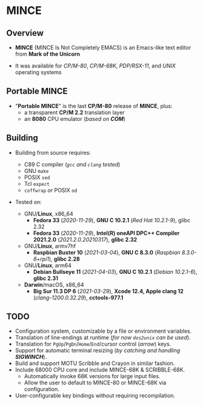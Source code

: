 # MINCE

## Overview

* **MINCE** (MINCE Is Not Completely EMACS) is an Emacs-like text editor from **Mark of the Unicorn**

* It was available for *CP/M-80*, *CP/M-68K*, *PDP/RSX-11*, and *UNIX* operating systems

## Portable MINCE

* "**Portable MINCE**" is the last **CP/M-80** release of **MINCE**, plus:
  * a transparent **CP/M 2.2** translation layer
  * an **8080** CPU emulator (_based on **COM**_)

## Building

* Building from source requires:
  * C89 C compiler (*`gcc` and `clang` tested*)
  * GNU `make`
  * POSIX `sed`
  * Tcl `expect`
  * `coffwrap` *or* POSIX `od`

* Tested on:
  * GNU/**Linux**, x86\_64
    * **Fedora 33** (*2020-11-29*), **GNU C 10.2.1** (*Red Hat 10.2.1-9*), glibc 2.32
    * **Fedora 33** (*2020-11-29*), **Intel(R) oneAPI DPC++ Compiler 2021.2.0** (*2021.2.0.20210317*), **glibc 2.32**
  * GNU/**Linux**, armv7hf
    * **Raspbian Buster 10** (*2021-03-04*), **GNU C 8.3.0** (*Raspbian 8.3.0-6+rpi1*), **glibc 2.28**
  * GNU/**Linux**, arm64
    * **Debian Bullseye 11** (*2021-04-03*), **GNU C 10.2.1** (*Debian 10.2.1-6*), **glibc 2.31**
  * **Darwin**/macOS, x86\_64
    * **Big Sur 11.3 DP 6** (*2021-03-29*), **Xcode 12.4, Apple clang 12** (*clang-1200.0.32.29*), **cctools-977.1**

## TODO

* Configuration system, customizable by a file or environment variables.
* Translation of line-endings at runtime (*for now `dos2unix` can be used*).
* Translation for `PgUp`/`PgDn`/`Home`/`End`/cursor control (*arrow*) keys.
* Support for automatic terminal resizing (_by catching and handling **SIGWINCH**_).
* Build and support MOTU Scribble and Crayon in similar fashion.
* Include 68000 CPU core and include MINCE-68K & SCRIBBLE-68K.
  * Automatically invoke 68K versions for large input files.
  * Allow the user to default to MINCE-80 or MINCE-68K via configuration.
* User-configurable key bindings without requiring recompilation.
